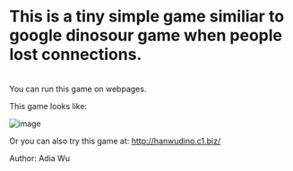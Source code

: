 <h1>This is a tiny simple game similiar to google dinosour game when people lost connections. </h1>
  </br>
You can run this game on webpages. </br>

This game looks like:

![image](https://user-images.githubusercontent.com/60185619/227120229-ecde81cf-fef7-436d-8384-d1a5c8e314f5.png)
</br>

Or you can also try this game at: http://hanwudino.c1.biz/

Author: Adia Wu
